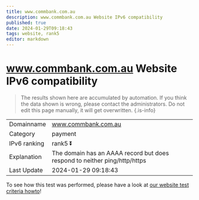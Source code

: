 ```yaml
---
title: www.commbank.com.au
description: www.commbank.com.au Website IPv6 compatibility
published: true
date: 2024-01-29T09:18:43
tags: website, rank5
editor: markdown
---
```


# www.commbank.com.au Website IPv6 compatibility

> The results shown here are accumulated by automation. If you think the data shown is wrong, please contact the administrators. 
> Do not edit this page manually, it will get overwritten.
{.is-info}


|   |   |
| - | - |
| Domainname | www.commbank.com.au
| Category | payment |
| IPv6 ranking | rank5 :arrow_double_down: |
| Explanation | The domain has an AAAA record but does respond to neither ping/http/https |
| Last Update | 2024-01-29 09:18:43 |

To see how this test was performed, please have a look at [our website test criteria howto](/howto/testcriteria/website)!

